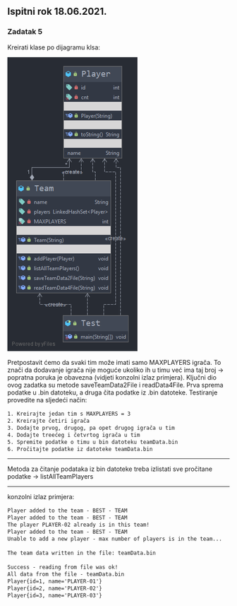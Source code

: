 ## Ispitni rok 18.06.2021.
### Zadatak 5

Kreirati klase po dijagramu klsa:

![Alt text](zadatak_5_18_06_21.png)

Pretpostavit ćemo da svaki tim može imati samo MAXPLAYERS igrača. To znači da dodavanje igrača nije moguće ukoliko ih u timu već ima taj broj → popratna poruka je obavezna (vidjeti konzolni izlaz primjera). Ključni dio ovog zadatka su metode saveTeamData2File i readData4File. Prva sprema podatke u .bin datoteku, a druga čita podatke iz .bin datoteke. Testiranje provedite na sljedeći način:
    
    1. Kreirajte jedan tim s MAXPLAYERS = 3
    2. Kreirajte četiri igrača
    3. Dodajte prvog, drugog, pa opet drugog igrača u tim
    4. Dodajte treećeg i četvrtog igrača u tim
    5. Spremite podatke o timu u bin datoteku teamData.bin
    6. Pročitajte podatke iz datoteke teamData.bin

---
Metoda za čitanje podataka iz bin datoteke treba izlistati sve pročitane podatke → listAllTeamPlayers

---

konzolni izlaz primjera:

    Player added to the team - BEST - TEAM
    Player added to the team - BEST - TEAM
    The player PLAYER-02 already is in this team!
    Player added to the team - BEST - TEAM
    Unable to add a new player - max number of players is in the team...
    
    The team data written in the file: teamData.bin
    
    Success - reading from file was ok!
    All data from the file - teamData.bin
    Player{id=1, name='PLAYER-01'}
    Player{id=2, name='PLAYER-02'}
    Player{id=3, name='PLAYER-03'}